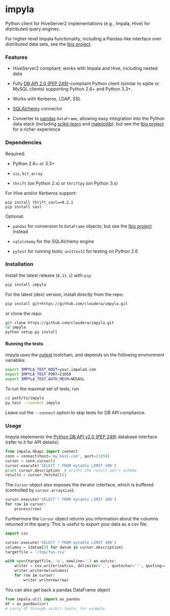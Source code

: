 # impyla

Python client for HiveServer2 implementations (e.g., Impala, Hive) for
distributed query engines.

For higher-level Impala functionality, including a Pandas-like interface over
distributed data sets, see the [Ibis project][ibis].

### Features

* HiveServer2 compliant; works with Impala and Hive, including nested data

* Fully [DB API 2.0 (PEP 249)][pep249]-compliant Python client (similar to
sqlite or MySQL clients) supporting Python 2.6+ and Python 3.3+.

* Works with Kerberos, LDAP, SSL

* [SQLAlchemy][sqlalchemy] connector

* Converter to [pandas][pandas] `DataFrame`, allowing easy integration into the
Python data stack (including [scikit-learn][sklearn] and
[matplotlib][matplotlib]); but see the [Ibis project][ibis] for a richer
experience

### Dependencies

Required:

* Python 2.6+ or 3.3+

* `six`, `bit_array`

* `thrift` (on Python 2.x) or `thriftpy` (on Python 3.x)

For Hive and/or Kerberos support:

```
pip install thrift_sasl==0.2.1
pip install sasl
```

Optional:

* `pandas` for conversion to `DataFrame` objects; but see the [Ibis project][ibis] instead

* `sqlalchemy` for the SQLAlchemy engine

* `pytest` for running tests; `unittest2` for testing on Python 2.6


### Installation

Install the latest release (`0.13.1`) with `pip`:

```bash
pip install impyla
```

For the latest (dev) version, install directly from the repo:

```bash
pip install git+https://github.com/cloudera/impyla.git
```

or clone the repo:

```bash
git clone https://github.com/cloudera/impyla.git
cd impyla
python setup.py install
```

#### Running the tests

impyla uses the [pytest][pytest] toolchain, and depends on the following
environment variables:

```bash
export IMPYLA_TEST_HOST=your.impalad.com
export IMPYLA_TEST_PORT=21050
export IMPYLA_TEST_AUTH_MECH=NOSASL
```

To run the maximal set of tests, run

```bash
cd path/to/impyla
py.test --connect impyla
```

Leave out the `--connect` option to skip tests for DB API compliance.


### Usage

Impyla implements the [Python DB API v2.0 (PEP 249)][pep249] database interface
(refer to it for API details):

```python
from impala.dbapi import connect
conn = connect(host='my.host.com', port=21050)
cursor = conn.cursor()
cursor.execute('SELECT * FROM mytable LIMIT 100')
print cursor.description  # prints the result set's schema
results = cursor.fetchall()
```

The `Cursor` object also exposes the iterator interface, which is buffered
(controlled by `cursor.arraysize`):

```python
cursor.execute('SELECT * FROM mytable LIMIT 100')
for row in cursor:
    process(row)
```

Furthermore the `Cursor` object returns you information about the columns
returned in the query. This is useful to export your data as a csv file.

```python
import csv

cursor.execute('SELECT * FROM mytable LIMIT 100')
columns = [datum[0] for datum in cursor.description]
targetfile = '/tmp/foo.csv'

with open(targetfile, 'w', newline='') as outcsv:
    writer = csv.writer(outcsv, delimiter=',', quotechar='"', quoting=csv.QUOTE_ALL, lineterminator='\n')
    writer.writerow(columns)
    for row in cursor:
        writer.writerow(row)
```

You can also get back a pandas DataFrame object

```python
from impala.util import as_pandas
df = as_pandas(cur)
# carry df through scikit-learn, for example
```


[pep249]: http://legacy.python.org/dev/peps/pep-0249/
[pandas]: http://pandas.pydata.org/
[sklearn]: http://scikit-learn.org/
[matplotlib]: http://matplotlib.org/
[madlib]: http://madlib.net/
[madlibport]: https://github.com/bitfort/madlibport
[numba]: http://numba.pydata.org/
[llvm]: http://llvm.org/
[pytest]: http://pytest.org/latest/
[sqlalchemy]: http://www.sqlalchemy.org/
[ibis]: http://www.ibis-project.org/
[python-sasl-cython]: https://github.com/laserson/python-sasl/tree/cython/sasl
